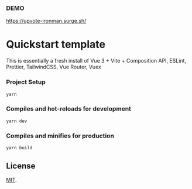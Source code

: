 ### DEMO
https://upvote-ironman.surge.sh/

# Quickstart template
This is essentially a fresh install of Vue 3 + Vite + Composition API, ESLint, Prettier, TailwindCSS, Vue Router, Vuex

### Project Setup
```
yarn
```

### Compiles and hot-reloads for development
```
yarn dev
```

### Compiles and minifies for production
```
yarn build
```

## License

[MIT](LICENSE).
